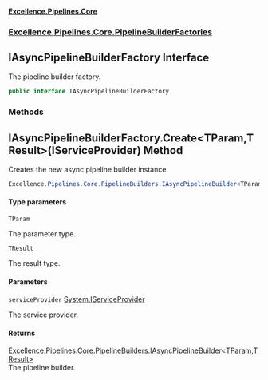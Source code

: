 #### [Excellence.Pipelines.Core](Excellence.Pipelines.md 'Excellence.Pipelines')
### [Excellence.Pipelines.Core.PipelineBuilderFactories](Excellence.Pipelines.md#Excellence.Pipelines.Core.PipelineBuilderFactories 'Excellence.Pipelines.Core.PipelineBuilderFactories')

## IAsyncPipelineBuilderFactory Interface

The pipeline builder factory.

```csharp
public interface IAsyncPipelineBuilderFactory
```
### Methods

<a name='Excellence.Pipelines.Core.PipelineBuilderFactories.IAsyncPipelineBuilderFactory.Create_TParam,TResult_(System.IServiceProvider)'></a>

## IAsyncPipelineBuilderFactory.Create<TParam,TResult>(IServiceProvider) Method

Creates the new async pipeline builder instance.

```csharp
Excellence.Pipelines.Core.PipelineBuilders.IAsyncPipelineBuilder<TParam,TResult> Create<TParam,TResult>(System.IServiceProvider? serviceProvider=null);
```
#### Type parameters

<a name='Excellence.Pipelines.Core.PipelineBuilderFactories.IAsyncPipelineBuilderFactory.Create_TParam,TResult_(System.IServiceProvider).TParam'></a>

`TParam`

The parameter type.

<a name='Excellence.Pipelines.Core.PipelineBuilderFactories.IAsyncPipelineBuilderFactory.Create_TParam,TResult_(System.IServiceProvider).TResult'></a>

`TResult`

The result type.
#### Parameters

<a name='Excellence.Pipelines.Core.PipelineBuilderFactories.IAsyncPipelineBuilderFactory.Create_TParam,TResult_(System.IServiceProvider).serviceProvider'></a>

`serviceProvider` [System.IServiceProvider](https://docs.microsoft.com/en-us/dotnet/api/System.IServiceProvider 'System.IServiceProvider')

The service provider.

#### Returns
[Excellence.Pipelines.Core.PipelineBuilders.IAsyncPipelineBuilder&lt;](IAsyncPipelineBuilder_TParam,TResult_.md 'Excellence.Pipelines.Core.PipelineBuilders.IAsyncPipelineBuilder<TParam,TResult>')[TParam](IAsyncPipelineBuilderFactory.md#Excellence.Pipelines.Core.PipelineBuilderFactories.IAsyncPipelineBuilderFactory.Create_TParam,TResult_(System.IServiceProvider).TParam 'Excellence.Pipelines.Core.PipelineBuilderFactories.IAsyncPipelineBuilderFactory.Create<TParam,TResult>(System.IServiceProvider).TParam')[,](IAsyncPipelineBuilder_TParam,TResult_.md 'Excellence.Pipelines.Core.PipelineBuilders.IAsyncPipelineBuilder<TParam,TResult>')[TResult](IAsyncPipelineBuilderFactory.md#Excellence.Pipelines.Core.PipelineBuilderFactories.IAsyncPipelineBuilderFactory.Create_TParam,TResult_(System.IServiceProvider).TResult 'Excellence.Pipelines.Core.PipelineBuilderFactories.IAsyncPipelineBuilderFactory.Create<TParam,TResult>(System.IServiceProvider).TResult')[&gt;](IAsyncPipelineBuilder_TParam,TResult_.md 'Excellence.Pipelines.Core.PipelineBuilders.IAsyncPipelineBuilder<TParam,TResult>')  
The pipeline builder.